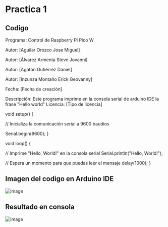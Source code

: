 # Practica 1
##   Codigo

 Programa: Control de Raspberry Pi Pico W
 
  Autor: [Aguilar Orozco Jose Miguel]
  
Autor: [Álvarez Armenta Steve Jovanni]

Autor: [Agatón Gutiérrez Daniel]

Autor: [Inzunza Montaño Erick Geovanny]

  Fecha: [Fecha de creación]

  Descripción:
  Este programa imprime en la consola serial de arduino IDE la frase "Hello world"
  Licencia: [Tipo de licencia]

void setup() {

  // Inicializa la comunicación serial a 9600 baudios
  
  Serial.begin(9600);
}

void loop() {

  // Imprime "Hello, World!" en la consola serial
  Serial.println("Hello, World!");
  
  // Espera un momento para que puedas leer el mensaje
  delay(1000);
}
## Imagen del codigo en Arduino IDE
![image](https://github.com/MigOrozco/Equipo-Interfaz/assets/158230692/be37c874-012c-49ce-93df-048ef9dca12d)

## Resultado en consola
![image](https://github.com/MigOrozco/Equipo-Interfaz/assets/158230692/1484fc85-977e-4883-b26c-2a6cf87bb2c0)

